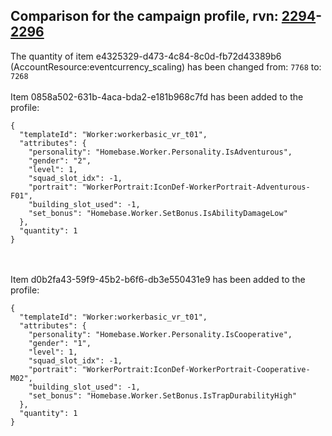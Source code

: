 ## Comparison for the campaign profile, rvn: [2294](https://github.com/PRO100KatYT/FortniteProfileRevisions/tree/main/profiles/campaign/2294%20campaign.json)-[2296](https://github.com/PRO100KatYT/FortniteProfileRevisions/tree/main/profiles/campaign/2296%20campaign.json)

The quantity of item e4325329-d473-4c84-8c0d-fb72d43389b6 (AccountResource:eventcurrency_scaling) has been changed from: `7768` to: `7268`
<br><br>
Item 0858a502-631b-4aca-bda2-e181b968c7fd has been added to the profile:

```
{
  "templateId": "Worker:workerbasic_vr_t01",
  "attributes": {
    "personality": "Homebase.Worker.Personality.IsAdventurous",
    "gender": "2",
    "level": 1,
    "squad_slot_idx": -1,
    "portrait": "WorkerPortrait:IconDef-WorkerPortrait-Adventurous-F01",
    "building_slot_used": -1,
    "set_bonus": "Homebase.Worker.SetBonus.IsAbilityDamageLow"
  },
  "quantity": 1
}
```

<br><br>
Item d0b2fa43-59f9-45b2-b6f6-db3e550431e9 has been added to the profile:

```
{
  "templateId": "Worker:workerbasic_vr_t01",
  "attributes": {
    "personality": "Homebase.Worker.Personality.IsCooperative",
    "gender": "1",
    "level": 1,
    "squad_slot_idx": -1,
    "portrait": "WorkerPortrait:IconDef-WorkerPortrait-Cooperative-M02",
    "building_slot_used": -1,
    "set_bonus": "Homebase.Worker.SetBonus.IsTrapDurabilityHigh"
  },
  "quantity": 1
}
```

<br><br>
